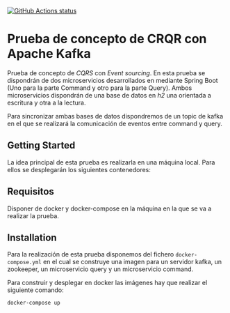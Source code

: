 <p align="left">
  <a href="https://github.com/actions/demo-cqrs-kafka"><img alt="GitHub Actions status" src="https://github.com/actions/setup-java/workflows/Main%20workflow/badge.svg"></a>
</p>


# Prueba de concepto de CRQR con Apache Kafka

Prueba de concepto de *CQRS* con *Event sourcing*. En esta prueba se dispondrán de dos microservicios desarrollados en mediante Spring Boot (Uno para la parte Command y otro para la parte Query). Ambos microservicios dispondrán de una base de datos en *h2* una orientada a escritura y otra a la lectura.

Para sincronizar ambas bases de datos dispondremos de un topic de kafka en el que se realizará la comunicación de eventos entre command y query.

 

## Getting Started

La idea principal de esta prueba es realizarla en una máquina local. Para ellos se desplegarán los siguientes contenedores:


## Requisitos

Disponer de docker y docker-compose en la máquina en la que se va a realizar la prueba.

## Installation

Para la realización de esta prueba disponemos del fichero `docker-compose.yml` en el cual se construye una imagen para un servidor kafka, un zookeeper, un microservicio query y un microservicio command.

Para construir y desplegar en docker las imágenes hay que realizar el siguiente comando:

```bash
docker-compose up
```

